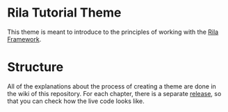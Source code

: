 # Rila Tutorial Theme
This theme is meant to introduce to the principles of working with the [Rila Framework](https://github.com/RadoslavGeorgiev/rila-framework).

# Structure
All of the explanations about the process of creating a theme are done in the wiki of this repository. For each chapter, there is a separate  [release](https://github.com/RadoslavGeorgiev/rila-tutorial-theme/releases), so that you can check how the live code looks like.
